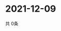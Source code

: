 # 2021-12-09
  共 0条

  <!-- BEGIN -->
  <!-- 最后更新时间Thu Dec 09 2021 15:03:40 GMT+0000 (Coordinated Universal Time) -->
  
  <!-- END -->
  
  